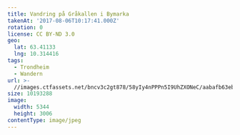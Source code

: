 ```yaml
---
title: Vandring på Gråkallen i Bymarka
takenAt: '2017-08-06T10:17:41.000Z'
rotation: 0
license: CC BY-ND 3.0
geo:
  lat: 63.41133
  lng: 10.314416
tags:
  - Trondheim
  - Wandern
url: >-
  //images.ctfassets.net/bncv3c2gt878/58yIy4nPPPn5I9UhZXONeC/aabafb63ebbb474b208b7043388996c0/vandring-p-grkallen-i-bymarka_36270880111_o
size: 10193288
image:
  width: 5344
  height: 3006
contentType: image/jpeg
---
```


